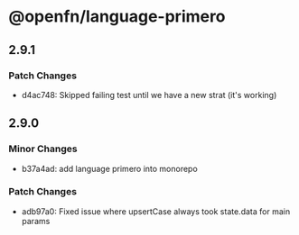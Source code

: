 # @openfn/language-primero

## 2.9.1

### Patch Changes

- d4ac748: Skipped failing test until we have a new strat (it's working)

## 2.9.0

### Minor Changes

- b37a4ad: add language primero into monorepo

### Patch Changes

- adb97a0: Fixed issue where upsertCase always took state.data for main params
